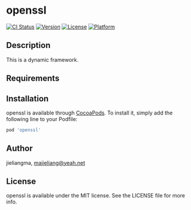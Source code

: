# openssl

[![CI Status](https://img.shields.io/travis/jieliangma/openssl.svg?style=flat)](https://travis-ci.org/jieliangma/openssl)
[![Version](https://img.shields.io/cocoapods/v/openssl.svg?style=flat)](https://cocoapods.org/pods/openssl)
[![License](https://img.shields.io/cocoapods/l/openssl.svg?style=flat)](https://cocoapods.org/pods/openssl)
[![Platform](https://img.shields.io/cocoapods/p/openssl.svg?style=flat)](https://cocoapods.org/pods/openssl)

## Description

This is a dynamic framework.

## Requirements

## Installation

openssl is available through [CocoaPods](https://cocoapods.org). To install
it, simply add the following line to your Podfile:

```ruby
pod 'openssl'
```

## Author

jieliangma, majieliang@yeah.net

## License

openssl is available under the MIT license. See the LICENSE file for more info.
